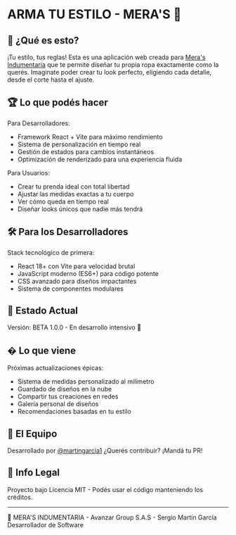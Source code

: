 # ARMA TU ESTILO - MERA'S 💪

## 🎯 ¿Qué es esto?

¡Tu estilo, tus reglas! Esta es una aplicación web creada para [Mera's Indumentaria](https://www.instagram.com/merasoficial) que te permite diseñar tu propia ropa exactamente como la querés. Imaginate poder crear tu look perfecto, eligiendo cada detalle, desde el corte hasta el ajuste.

## 🏆 Lo que podés hacer

Para Desarrolladores:
- Framework React + Vite para máximo rendimiento
- Sistema de personalización en tiempo real
- Gestión de estados para cambios instantáneos
- Optimización de renderizado para una experiencia fluida

Para Usuarios:
- Crear tu prenda ideal con total libertad
- Ajustar las medidas exactas a tu cuerpo
- Ver cómo queda en tiempo real
- Diseñar looks únicos que nadie más tendrá

## 🛠️ Para los Desarrolladores

Stack tecnológico de primera:
- React 18+ con Vite para velocidad brutal
- JavaScript moderno (ES6+) para código potente
- CSS avanzado para diseños impactantes
- Sistema de componentes modulares

## 🚀 Estado Actual

Versión: BETA 1.0.0 - En desarrollo intensivo 💪

## � Lo que viene

Próximas actualizaciones épicas:
- Sistema de medidas personalizado al milímetro
- Guardado de diseños en la nube
- Compartir tus creaciones en redes
- Galería personal de diseños
- Recomendaciones basadas en tu estilo

## 👊 El Equipo

Desarrollado por [@martingarcia1](https://github.com/martingarcia1)
¿Querés contribuir? ¡Mandá tu PR!

## 📄 Info Legal

Proyecto bajo Licencia MIT - Podés usar el código manteniendo los créditos.

---
🏪 MERA'S INDUMENTARIA - Avanzar Group S.A.S - Sergio Martín García Desarrollador de Software
